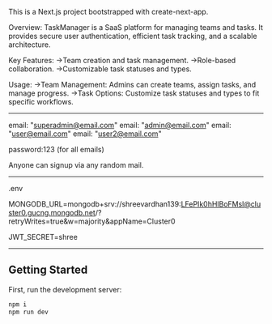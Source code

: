 This is a Next.js project bootstrapped with create-next-app.

Overview: TaskManager is a SaaS platform for managing teams and tasks. It provides secure user authentication, efficient task tracking, and a scalable architecture.

Key Features: ->Team creation and task management. ->Role-based collaboration. ->Customizable task statuses and types.

Usage: ->Team Management: Admins can create teams, assign tasks, and manage progress. ->Task Options: Customize task statuses and types to fit specific workflows.

---------------------------

email: "superadmin@email.com" 
email: "admin@email.com" 
email: "user@email.com" 
email: "user2@email.com" 

password:123 (for all emails)

Anyone can signup via any random mail.

----------------------------

.env

MONGODB_URL=mongodb+srv://shreevardhan139:LFePIk0hHlBoFMsl@cluster0.gucng.mongodb.net/?retryWrites=true&w=majority&appName=Cluster0

JWT_SECRET=shree

----------------------

## Getting Started

First, run the development server:

```bash
npm i
npm run dev
```
